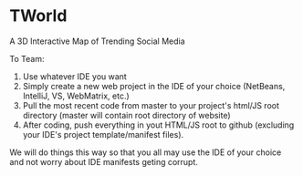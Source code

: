 # TWorld
A 3D Interactive Map of Trending Social Media

To Team:

1. Use whatever IDE you want
2. Simply create a new web project in the IDE of your choice (NetBeans, IntelliJ, VS, WebMatrix, etc.)
3. Pull the most recent code from master to your project's html/JS root directory (master will contain root directory of website)
4. After coding, push everything in yout HTML/JS root to github (excluding your IDE's project template/manifest files).

We will do things this way so that you all may use the IDE of your choice and not worry about IDE manifests geting corrupt.
